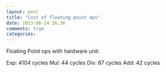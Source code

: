 ```yaml
---
layout: post
title: "Cost of floating point ops"
date: 2013-06-24 16:36
comments: true
categories: 
---
```



Floating Point ops with hardware unit:

Exp: 4104 cycles
Mul: 44 cycles
Div: 67 cycles
Add: 42 cycles
